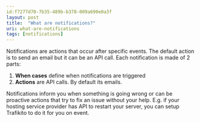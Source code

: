 ```yaml
---
id:f7277d70-7b35-489b-b378-009a690e0a3f
layout: post
title:  "What are notifications?"
uri: what-are-notifications
tags: [notifications]
---
```


Notifications are actions that occur after specific events. The default action is to send an email but it can be an API call. Each notification is made of 2 parts:

<!-- more -->

1.  **When cases** define when notifications are triggered
2.  **Actions** are API calls. By default its emails.

Notifications inform you when something is going wrong or can be proactive actions that try to fix an issue without your help. E.g. if your hosting service provider has API to restart your server, you can setup Trafikito to do it for you on event.